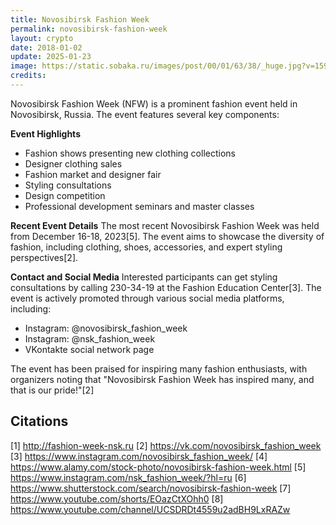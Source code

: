 ```yaml
---
title: Novosibirsk Fashion Week
permalink: novosibirsk-fashion-week
layout: crypto
date: 2018-01-02
update: 2025-01-23
image: https://static.sobaka.ru/images/post/00/01/63/38/_huge.jpg?v=1594891809
credits:
---
```


Novosibirsk Fashion Week (NFW) is a prominent fashion event held in Novosibirsk, Russia. The event features several key components:

**Event Highlights**
- Fashion shows presenting new clothing collections
- Designer clothing sales
- Fashion market and designer fair
- Styling consultations
- Design competition
- Professional development seminars and master classes

**Recent Event Details**
The most recent Novosibirsk Fashion Week was held from December 16-18, 2023[5]. The event aims to showcase the diversity of fashion, including clothing, shoes, accessories, and expert styling perspectives[2].

**Contact and Social Media**
Interested participants can get styling consultations by calling 230-34-19 at the Fashion Education Center[3]. The event is actively promoted through various social media platforms, including:
- Instagram: @novosibirsk_fashion_week
- Instagram: @nsk_fashion_week
- VKontakte social network page

The event has been praised for inspiring many fashion enthusiasts, with organizers noting that "Novosibirsk Fashion Week has inspired many, and that is our pride!"[2]

## Citations

[1] http://fashion-week-nsk.ru
[2] https://vk.com/novosibirsk_fashion_week
[3] https://www.instagram.com/novosibirsk_fashion_week/
[4] https://www.alamy.com/stock-photo/novosibirsk-fashion-week.html
[5] https://www.instagram.com/nsk_fashion_week/?hl=ru
[6] https://www.shutterstock.com/search/novosibirsk-fashion-week
[7] https://www.youtube.com/shorts/EOazCtXOhh0
[8] https://www.youtube.com/channel/UCSDRDt4559u2adBH9LxRAZw
